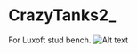 # CrazyTanks2_

For Luxoft stud bench.
![Alt text](/..//CrazyTanks2_/blob/master/doc/img.png?raw=true "Optional Title")
